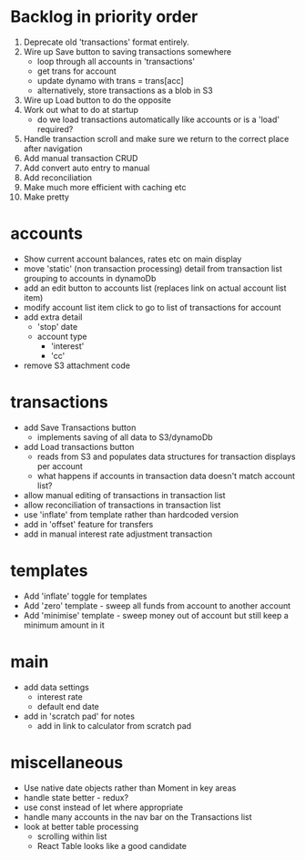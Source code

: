 Backlog in priority order
=========================
1. Deprecate old 'transactions' format entirely.
2. Wire up Save button to saving transactions somewhere
    - loop through all accounts in 'transactions'
    - get trans for account
    - update dynamo with trans = trans[acc]
    - alternatively, store transactions as a blob in S3
3. Wire up Load button to do the opposite
4. Work out what to do at startup
    - do we load transactions automatically like accounts or is a 'load' required?
5. Handle transaction scroll and make sure we return to the correct place after navigation
6. Add manual transaction CRUD
7. Add convert auto entry to manual
8. Add reconciliation
9. Make much more efficient with caching etc
10. Make pretty


accounts
========
- Show current account balances, rates etc on main display
- move 'static' (non transaction processing) detail from transaction list grouping to accounts in dynamoDb
- add an edit button to accounts list (replaces link on actual account list item)
- modify account list item click to go to list of transactions for account
- add extra detail
    - 'stop' date
    - account type
        - 'interest'
        - 'cc'
- remove S3 attachment code

transactions
============
- add Save Transactions button 
    - implements saving of all data to S3/dynamoDb
- add Load transactions button
    - reads from S3 and populates data structures for transaction displays per account
    - what happens if accounts in transaction data doesn't match account list?
- allow manual editing of transactions in transaction list
- allow reconciliation of transactions in transaction list
- use 'inflate' from template rather than hardcoded version
- add in 'offset' feature for transfers
- add in manual interest rate adjustment transaction

templates
=========
- Add 'inflate' toggle for templates
- Add 'zero' template - sweep all funds from account to another account
- Add 'minimise' template - sweep money out of account but still keep a minimum amount in it

main
====
- add data settings
    - interest rate
    - default end date
- add in 'scratch pad' for notes
    - add in link to calculator from scratch pad

miscellaneous
=============
- Use native date objects rather than Moment in key areas
- handle state better - redux?
- use const instead of let where appropriate
- handle many accounts in the nav bar on the Transactions list
- look at better table processing
    - scrolling within list
    - React Table looks like a good candidate